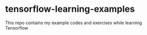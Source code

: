# tensorflow-learning-examples
This repo contains my example codes and exercises while learning Tensorflow

